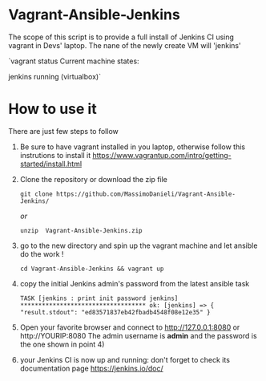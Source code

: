 # Vagrant-Ansible-Jenkins

The scope of this script is to provide a full install of Jenkins CI using vagrant in Devs' laptop.
The nane of the newly create VM will 'jenkins'

`vagrant status
Current machine states:

jenkins                   running (virtualbox)`

# How to use it

There are just few steps to follow

1) Be sure to have vagrant installed in you laptop, otherwise follow this instrutions to install it https://www.vagrantup.com/intro/getting-started/install.html

2) Clone the repository or download the zip file 

    `git clone https://github.com/MassimoDanieli/Vagrant-Ansible-Jenkins/`

    *or*

    `unzip  Vagrant-Ansible-Jenkins.zip`

3) go to the new directory and spin up the vagrant machine and let ansible do the work !

    `cd Vagrant-Ansible-Jenkins && vagrant up`

4) copy the initial Jenkins admin's password from the latest ansible task

    `TASK [jenkins : print init password jenkins] ***********************************
        ok: [jenkins] => {
        "result.stdout": "ed83571837eb42fbadb4548f08e12e35"
    }`

5) Open your favorite browser and connect to   http://127.0.0.1:8080 or http://YOURIP:8080 
The admin username is **admin** and the password is the one shown in point 4)

6) your Jenkins CI is now up and running: don't forget to check its documentation page https://jenkins.io/doc/

